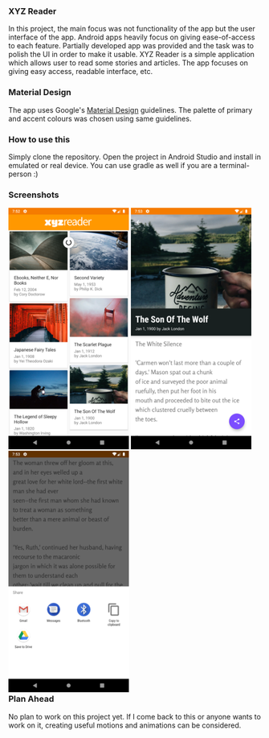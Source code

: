 ### XYZ Reader
In this project, the main focus was not functionality of the app but the user interface of the app. Android apps heavily focus on giving ease-of-access to each feature. Partially developed app was provided and the task was to polish the UI in order to make it usable. XYZ Reader is a simple application which allows user to read some stories and articles. The app focuses on giving easy access, readable interface, etc.
### Material Design
The app uses Google's [Material Design](https://material.io/) guidelines. The palette of primary and accent colours was chosen using same guidelines.
### How to use this
Simply clone the repository. Open the project in Android Studio and install in emulated or real device. You can use gradle as well if you are a terminal-person :)
### Screenshots
<div style="float: left;">
	<img src="./screenshots/1.png" width="240px" height="480px"/>
	<img src="./screenshots/2.png" width="240px" height="480px"/>
	<img src="./screenshots/3.png" width="240px" height="480px"/>
</div>

### Plan Ahead
No plan to work on this project yet. If I come back to this or anyone wants to work on it, creating useful motions and animations can be considered.